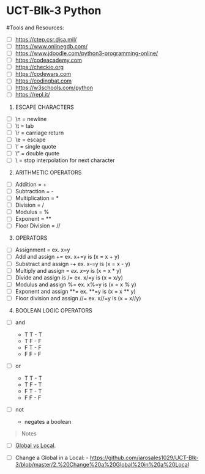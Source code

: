 # UCT-Blk-3 Python

#Tools and Resources: 

- [ ] https://ctep.csr.disa.mil/
- [ ] https://www.onlinegdb.com/
- [ ] https://www.jdoodle.com/python3-programming-online/
- [ ] https://codeacademy.com
- [ ] https://checkio.org
- [ ] https://codewars.com
- [ ] https://codingbat.com
- [ ] https://w3schools.com/python
- [ ] https://repl.it/

1. ESCAPE CHARACTERS

- [ ] \n = newline
- [ ] \t = tab
- [ ] \r = carriage return
- [ ] \e = escape
- [ ] \’ = single quote
- [ ] \” = double quote
- [ ] \ = stop interpolation for next character

2. ARITHMETIC OPERATORS

- [ ] Addition = +
- [ ] Subtraction = -
- [ ] Multiplication = *
- [ ] Division = /
- [ ] Modulus = %
- [ ] Exponent = **
- [ ] Floor Division = //

3. OPERATORS

- [ ] Assignment = ex. x=y
- [ ] Add and assign += ex. x+=y is (x = x + y)
- [ ] Substract and assign -+ ex. x-=y is (x = x - y)
- [ ] Multiply and assign *= ex. x*=y is (x = x * y)
- [ ] Divide and assign is /= ex. x/=y is (x = x/y)
- [ ] Modulus and assign %= ex. x%=y is (x = x % y)
- [ ] Exponent and assign **= ex. **=y is (x = x ** y)
- [ ] Floor division and assign //= ex. x//=y is (x = x//y)

4. BOOLEAN LOGIC OPERATORS

- [ ] and 
  - T T - T
  - T F - F
  - F T - F
  - F F - F

- [ ] or
  - T T - T
  - T F - T
  - F T - T
  - F F - F

- [ ] not
  - negates a boolean

>Notes

- [ ] [Global vs Local](https://github.com/jarosales1029/UCT-Blk-3/blob/master/1.%20Global%20vs%20Local).
- [ ] Change a Global in a Local: - https://github.com/jarosales1029/UCT-Blk-3/blob/master/2.%20Change%20a%20Global%20in%20a%20Local

